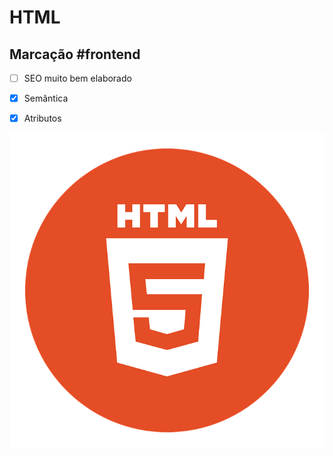 
# HTML
## Marcação #frontend  
-  [ ] SEO muito bem elaborado
-  [x] Semântica
-  [x] Atributos


![](../resources/html.png)